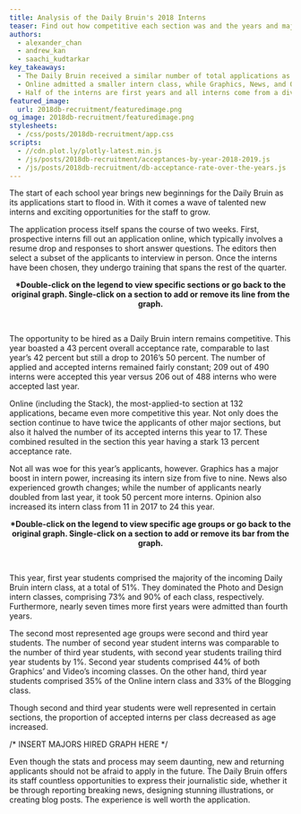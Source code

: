 ```yaml
---
title: Analysis of the Daily Bruin's 2018 Interns
teaser: Find out how competitive each section was and the years and majors of their interns
authors:
  - alexander_chan
  - andrew_kan
  - saachi_kudtarkar
key_takeaways:
  - The Daily Bruin received a similar number of total applications as last year
  - Online admitted a smaller intern class, while Graphics, News, and Opinion grew
  - Half of the interns are first years and all interns come from a diverse range of majors
featured_image:
  url: 2018db-recruitment/featuredimage.png
og_image: 2018db-recruitment/featuredimage.png
stylesheets:
  - /css/posts/2018db-recruitment/app.css
scripts:
  - //cdn.plot.ly/plotly-latest.min.js
  - /js/posts/2018db-recruitment/acceptances-by-year-2018-2019.js
  - /js/posts/2018db-recruitment/db-acceptance-rate-over-the-years.js
---
```


<p class = "para">
The start of each school year brings new beginnings for the Daily Bruin as its applications start to flood in. With it comes a wave of talented new interns and exciting opportunities for the staff to grow.
</p>

<p class = "para">
The application process itself spans the course of two weeks. First, prospective interns fill out an application online, which typically involves a resume drop and responses to short answer questions. The editors then select a subset of the applicants to interview in person. Once the interns have been chosen, they undergo training that spans the rest of the quarter.
</p>

<div id="acceptance-rate-years-graph" align="center"></div>
<div id="acceptance-rate-years-hover-info" style="margin-left: 80px;"></div>
<p class = "para" align="center"><strong>
*Double-click on the legend to view specific sections or go back to the original graph. Single-click on a section to add or remove its line from the graph.
</strong></p>

<br>

<p class = "para">
The opportunity to be hired as a Daily Bruin intern remains competitive. This year boasted a 43 percent overall acceptance rate, comparable to last year’s 42 percent but still a drop to 2016’s 50 percent. The number of applied and accepted interns remained fairly constant; 209 out of 490 interns were accepted this year versus 206 out of 488 interns who were accepted last year.
</p>

<p class = "para">
Online (including the Stack), the most-applied-to section at 132 applications, became even more competitive this year. Not only does the section continue to have twice the applicants of other major sections, but also it halved the number of its accepted interns this year to 17. These combined resulted in the section this year having a stark 13 percent acceptance rate.
</p>

<p class = "para">
Not all was woe for this year’s applicants, however. Graphics has a major boost in intern power, increasing its intern size from five to nine. News also experienced growth changes; while the number of applicants nearly doubled from last year, it took 50 percent more interns. Opinion also increased its intern class from 11 in 2017 to 24 this year.
</p>

<div id="acceptance-rate-by-year-graph" align="center"></div>
<p class = "para" align="center"><strong>
*Double-click on the legend to view specific age groups or go back to the original graph. Single-click on a section to add or remove its bar from the graph.
</strong></p>

<br>

<p class = "para">
This year, first year students comprised the majority of the incoming Daily Bruin intern class, at a total of 51%. They dominated the Photo and Design intern classes, comprising 73% and 90% of each class, respectively. Furthermore, nearly seven times more first years were admitted than fourth years.
</p>

<p class = "para">
The second most represented age groups were second and third year students. The number of second year student interns was comparable to the number of third year students, with second year students trailing third year students by 1%. Second year students comprised 44% of both Graphics’ and Video’s incoming classes. On the other hand, third year students comprised 35% of the Online intern class and 33% of the Blogging class.
</p>

<p class = "para">
Though second and third year students were well represented in certain sections, the proportion of accepted interns per class decreased as age increased.
</p>

<div id="majors-graph"></div>
/* INSERT MAJORS HIRED GRAPH HERE */

<p class = "para">
Even though the stats and process may seem daunting, new and returning applicants should not be afraid to apply in the future. The Daily Bruin offers its staff countless opportunities to express their journalistic side, whether it be through reporting breaking news, designing stunning illustrations, or creating blog posts. The experience is well worth the application.
</p>
